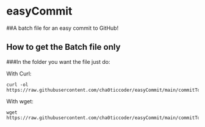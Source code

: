 # easyCommit
##A batch file for an easy commit to GitHub!

## How to get the Batch file only

###In the folder you want the file just do:

With Curl:

```
curl -ol https://raw.githubusercontent.com/cha0ticcoder/easyCommit/main/commitToGitHub.bat
```

With wget:

```
wget https://raw.githubusercontent.com/cha0ticcoder/easyCommit/main/commitToGitHub.bat
```

